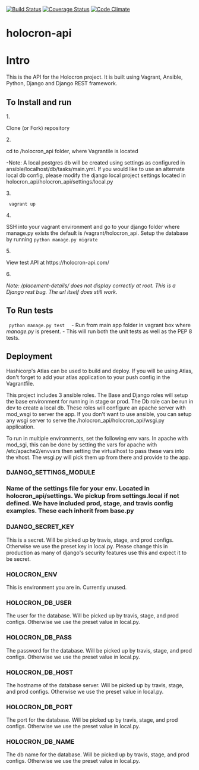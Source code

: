 [![Build Status](https://travis-ci.org/web-masons/holocron-api.svg)](https://travis-ci.org/web-masons/holocron-api)
[![Coverage Status](https://coveralls.io/repos/web-masons/holocron-api/badge.svg)](https://coveralls.io/r/web-masons/holocron-api)
[![Code Climate](https://codeclimate.com/github/web-masons/holocron-api/badges/gpa.svg)](https://codeclimate.com/github/web-masons/holocron-api)
# holocron-api
 
 
 <h1>Intro </h1>
 This is the API for the Holocron project.  It is built using Vagrant, Ansible, Python, Django and Django REST framework.
 
 <h2>To Install and run </h2>
 1. <p>Clone (or Fork) repository </p>
 2. <p>cd to /holocron_api folder, where Vagrantile is located </p>
 <p>      -Note: A local postgres db will be created using settings as configured in ansible/localhost/db/tasks/main.yml.  
   If you would like to use an alternate local db config, please modify the django local project settings located in 
   holocron_api/holocron_api/settings/local.py</p>
 3. <p><code> vagrant up </code> </p>
 4. <p> SSH into your vagrant environment and go to your django folder where manage.py exists the default is /vagrant/holocron_api. 
 Setup the database by running <code>python manage.py migrate</code>
 </p>
 5. <p> View test API at https://holocron-api.com/ </p>
 6. <p><i> Note: /placement-details/ does not display correctly at root.  This is a Django rest bug.  The url itself does still work. </i></p>

 <h2>To Run tests</h2>
 <p> <code> python manage.py test  </code>  - Run from main app folder in vagrant box where <i>manage.py</i> is present.
 - This will run both the unit tests as well as the PEP 8 tests.</p>
 
 <h2>Deployment</h2>

 <p>Hashicorp's Atlas can be used to build and deploy. If you will be using Atlas, don't forget to add your atlas application to your push config in the Vagrantfile.</p>

 <p>This project includes 3 ansible roles.  The Base and Django roles will setup the base environment for running in stage or prod.  
 The Db role can be run in dev to create a local db.  These roles will configure an apache server with mod_wsgi to server the app. 
 If you don't want to use ansible, you can setup any wsgi server to serve the /holocron_api/holocron_api/wsgi.py application.
 </p>
 
 <p>To run in multiple environments, set the following env vars.  In apache with mod_sgi, this can be done by setting the vars for apache 
 with /etc/apache2/envvars then setting the virtualhost to pass these vars into the vhost.  The wsgi.py will pick them up from there and 
 provide to the app.</p>
<h3>DJANGO_SETTINGS_MODULE<h3> 
<p>Name of the settings file for your env. Located in holocron_api/settings.  We pickup from settings.local if not defined. We have included
 prod, stage, and travis config examples.  These each inherit from base.py</p>

<h3>DJANGO_SECRET_KEY</h3>
<p>This is a secret. Will be picked up by travis, stage, and prod configs.  Otherwise we use the preset key in local.py.  Please change
 this in production as many of django's security features use this and expect it to be secret.</p>

<h3>HOLOCRON_ENV</h3>
<p>This is environment you are in.  Currently unused.</p>

<h3>HOLOCRON_DB_USER</h3>
<p>The user for the database. Will be picked up by travis, stage, and prod configs.  Otherwise we use the preset value in local.py.</p>

<h3>HOLOCRON_DB_PASS</h3>
<p>The password for the database. Will be picked up by travis, stage, and prod configs.  Otherwise we use the preset value in local.py.</p>

<h3>HOLOCRON_DB_HOST</h3>
<p>The hostname of the database server. Will be picked up by travis, stage, and prod configs.  Otherwise we use the preset value in local.py.</p>

<h3>HOLOCRON_DB_PORT</h3>
<p>The port for the database. Will be picked up by travis, stage, and prod configs.  Otherwise we use the preset value in local.py.</p>

<h3>HOLOCRON_DB_NAME</h3>
<p>The db name for the database. Will be picked up by travis, stage, and prod configs.  Otherwise we use the preset value in local.py.</p>

 
